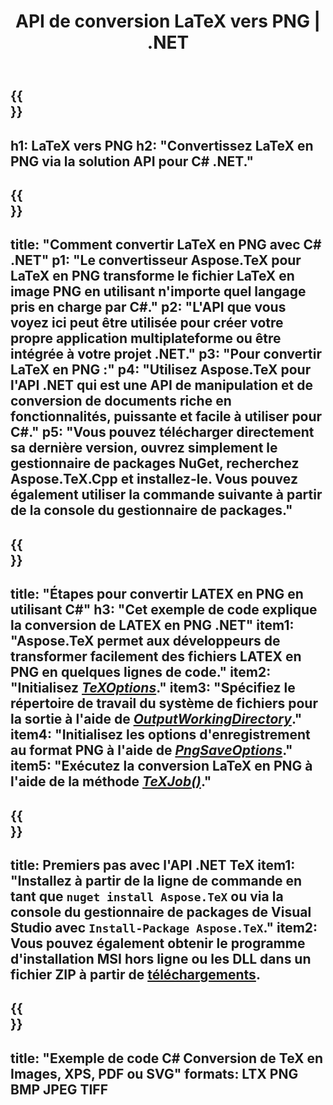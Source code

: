 ﻿---
translation: true
template: /_templates/_conversion-child-net.md
title: API de conversion LaTeX vers PNG | .NET
description: Fonctionnalité de conversion LaTeX vers PNG. Intégrez cette bibliothèque .NET sur site dans votre projet ou utilisez des applications multiplateformes pour convertir LaTeX en PNG.
keywords: latex vers png api net, latex2png intègre c#
url: /net/conversion/latex-to-png/
family: tex
platformtag: net
feature: conversion
informat: LATEX
outformat: PNG
otherformats: BMP JPEG TIFF PDF SVG XPS
---

{{<section banner>}}
---
h1: LaTeX vers PNG
h2: "Convertissez LaTeX en PNG via la solution API pour C# .NET."
---

{{<section overview>}}
---
title: "Comment convertir LaTeX en PNG avec C# .NET"
p1: "Le convertisseur Aspose.TeX pour LaTeX en PNG transforme le fichier LaTeX en image PNG en utilisant n'importe quel langage pris en charge par C#."
p2: "L'API que vous voyez ici peut être utilisée pour créer votre propre application multiplateforme ou être intégrée à votre projet .NET."
p3: "Pour convertir LaTeX en PNG :"
p4: "Utilisez Aspose.TeX pour l'API .NET qui est une API de manipulation et de conversion de documents riche en fonctionnalités, puissante et facile à utiliser pour C#."
p5: "Vous pouvez télécharger directement sa dernière version, ouvrez simplement le gestionnaire de packages NuGet, recherchez Aspose.TeX.Cpp et installez-le. Vous pouvez également utiliser la commande suivante à partir de la console du gestionnaire de packages."
---

{{<section feature1>}}
---
title: "Étapes pour convertir LATEX en PNG en utilisant C#"
h3: "Cet exemple de code explique la conversion de LATEX en PNG .NET"
item1: "Aspose.TeX permet aux développeurs de transformer facilement des fichiers LATEX en PNG en quelques lignes de code."
item2: "Initialisez [*TeXOptions*](https://reference.aspose.com/tex/net/aspose.tex/texoptions/)."
item3: "Spécifiez le répertoire de travail du système de fichiers pour la sortie à l'aide de [*OutputWorkingDirectory*](https://reference.aspose.com/tex/net/aspose.tex/texoptions/outputworkingdirectory/)."
item4: "Initialisez les options d'enregistrement au format PNG à l'aide de [*PngSaveOptions*](https://reference.aspose.com/tex/net/aspose.tex.presentation.image/pngsaveoptions/)."
item5: "Exécutez la conversion LaTeX en PNG à l'aide de la méthode [*TeXJob()*](https://reference.aspose.com/tex/net/aspose.tex/texjob/)."
---

{{<section feature2>}}
---
title: Premiers pas avec l'API .NET TeX
item1: "Installez à partir de la ligne de commande en tant que ```nuget install Aspose.TeX``` ou via la console du gestionnaire de packages de Visual Studio avec ```Install-Package Aspose.TeX```."
item2: Vous pouvez également obtenir le programme d'installation MSI hors ligne ou les DLL dans un fichier ZIP à partir de [téléchargements](https://downloads.aspose.com/tex/net).
---

{{<section widget>}}
---
title: "Exemple de code C# Conversion de TeX en Images, XPS, PDF ou SVG"
formats: LTX PNG BMP JPEG TIFF
---